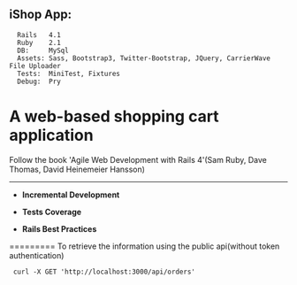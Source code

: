 iShop App:
---------

      Rails   4.1
      Ruby    2.1
      DB:     MySql
      Assets: Sass, Bootstrap3, Twitter-Bootstrap, JQuery, CarrierWave File Uploader
      Tests:  MiniTest, Fixtures
      Debug:  Pry

A web-based shopping cart application
=========
Follow the book 'Agile Web Development with Rails 4'(Sam Ruby, Dave Thomas, David Heinemeier Hansson)

---------
*  **Incremental Development**

*  **Tests Coverage**

*  **Rails Best Practices**


=========
To retrieve the information using the public api(without token authentication)
```
 curl -X GET 'http://localhost:3000/api/orders'
```
